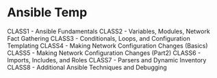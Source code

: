 # Ansible Temp

  CLASS1 - Ansible Fundamentals
  CLASS2 - Variables, Modules, Network Fact Gathering
  CLASS3 - Conditionals, Loops, and Configuration Templating
  CLASS4 - Making Network Configuration Changes (Basics)
  CLASS5 - Making Network Configuration Changes (Part2)
  CLASS6 - Imports, Includes, and Roles
  CLASS7 - Parsers and Dynamic Inventory
  CLASS8 - Additional Ansible Techniques and Debugging